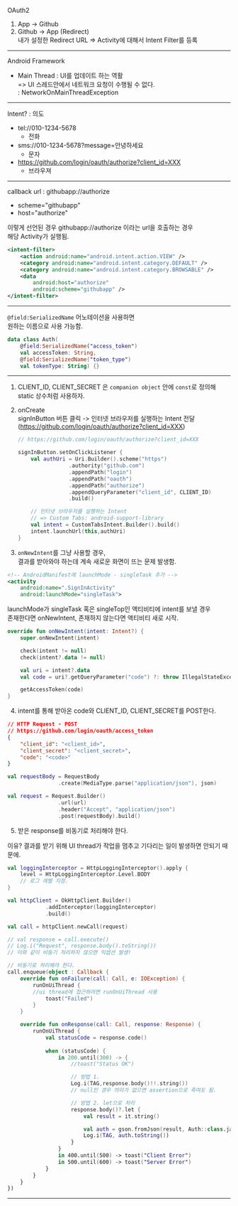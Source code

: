 OAuth2
1. App -> Github
2. Github -> App (Redirect)  
내가 설정한 Redirect URL => Activity에 대해서 Intent Filter를 등록

-----

Android Framework  

- Main Thread : UI를 업데이트 하는 역활  
=> UI 스레드안에서 네트워크 요청이 수행될 수 없다.  
: NetworkOnMainThreadException  

-----

Intent? : 의도  

- tel://010-1234-5678                 
    - 전화  
- sms://010-1234-5678?message=안녕하세요 
    - 문자  
- https://github.com/login/oauth/authorize?client_id=XXX 
    - 브라우져  


-----

callback url : githubapp://authorize
- scheme="githubapp"
- host="authorize"

이렇게 선언된 경우 githubapp://authorize 이라는 url을 호출하는 경우  
해당 Activity가 실행됨.

```xml
<intent-filter>
    <action android:name="android.intent.action.VIEW" />
    <category android:name="android.intent.category.DEFAULT" />
    <category android:name="android.intent.category.BROWSABLE" />
    <data
        android:host="authorize"
        android:scheme="githubapp" />
</intent-filter>

```


-----

`@field:SerializedName` 어노테이션을 사용하면  
원하는 이름으로 사용 가능함.

```kotlin
data class Auth(
    @field:SerializedName("access_token")
    val accessToken: String,
    @field:SerializedName("token_type")
    val tokenType: String) {}
```

-----

1. CLIENT_ID, CLIENT_SECRET 은 `companion object` 안에 `const`로 정의해 static 상수처럼 사용하자.

2. onCreate  
signInButton 버튼 클릭 -> 인터넷 브라우저를 실행하는 Intent 전달 (https://github.com/login/oauth/authorize?client_id=XXX) 
    ```kotlin
    // https://github.com/login/oauth/authorize?client_id=XXX

    signInButton.setOnClickListener {
        val authUri = Uri.Builder().scheme("https")
                    .authority("github.com")
                    .appendPath("login")
                    .appendPath("oauth")
                    .appendPath("authorize")
                    .appendQueryParameter("client_id", CLIENT_ID)
                    .build()

        // 인터넷 브라우저를 실행하는 Intent
        // => Custom Tabs: android-support-library
        val intent = CustomTabsIntent.Builder().build()
        intent.launchUrl(this,authUri)
    }
    ```

3. `onNewIntent`를 그냥 사용할 경우,    
결과를 받아와야 하는데 계속 새로운 화면이 뜨는 문제 발생함.

```xml
<!-- AndroidManifest에 launchMode - singleTask 추가 -->
<activity
    android:name=".SignInActivity"
    android:launchMode="singleTask">
```

launchMode가 singleTask 혹은 singleTop인 액티비티에 intent를 보낼 경우  
존재한다면 onNewIntent, 존재하지 않는다면 액티비티 새로 시작.

```kotlin
override fun onNewIntent(intent: Intent?) {
    super.onNewIntent(intent)

    check(intent != null)
    check(intent?.data != null)

    val uri = intent?.data
    val code = uri?.getQueryParameter("code") ?: throw IllegalStateException("no code!!")

    getAccessToken(code)
}
```

4. intent를 통해 받아온 code와 CLIENT_ID, CLIENT_SECRET를 POST한다. 

```json
// HTTP Request - POST  
// https://github.com/login/oauth/access_token 
{  
    "client_id": "<client_id>",  
    "client_secret": "<client_secret>",  
    "code": "<code>"  
}
```

```kotlin
val requestBody = RequestBody
                .create(MediaType.parse("application/json"), json)

val request = Request.Builder()
                .url(url)
                .header("Accept", "application/json")
                .post(requestBody).build()
```

5. 받은 response를 비동기로 처리해야 한다.

이유? 결과를 받기 위해 UI thread가 작업을 멈추고 기다리는 일이 발생하면 안되기 때문에.

```kotlin
val loggingInterceptor = HttpLoggingInterceptor().apply {
    level = HttpLoggingInterceptor.Level.BODY
    // 로그 레벨 지정.
}

val httpClient = OkHttpClient.Builder()
            .addInterceptor(loggingInterceptor)
            .build()
```

```kotlin
val call = httpClient.newCall(request)

// val response = call.execute()
// Log.i("Request", response.body().toString())
// 이와 같이 비동기 처리하지 않으면 익셉션 발생!

// 비동기로 처리해야 한다.
call.enqueue(object : Callback {
    override fun onFailure(call: Call, e: IOException) {
        runOnUiThread {
        //ui thread에 접근하려면 runOnUiThread 사용
            toast("Failed")
        }
    }

    override fun onResponse(call: Call, response: Response) {
        runOnUiThread {
            val statusCode = response.code()
            
            when (statusCode) {
                in 200.until(300) -> {
                    //toast("Status OK")

                    // 방법 1.
                    Log.i(TAG,response.body()!!.string())
                    // null인 경우 의미가 없으면 assertion으로 죽여도 됨.

                    // 방법 2. let으로 처리
                    response.body()?.let {
                        val result = it.string()

                        val auth = gson.fromJson(result, Auth::class.java)
                        Log.i(TAG, auth.toString())
                    }
                }
                in 400.until(500) -> toast("Client Error")
                in 500.until(600) -> toast("Server Error")
            }
        }
    }
})

```


----










